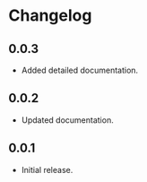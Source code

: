 # Changelog

## 0.0.3
- Added detailed documentation.

## 0.0.2
- Updated documentation.

## 0.0.1
- Initial release.

